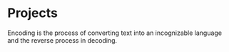 # Projects
Encoding is the process of converting text into an incognizable language and the reverse process in decoding.
